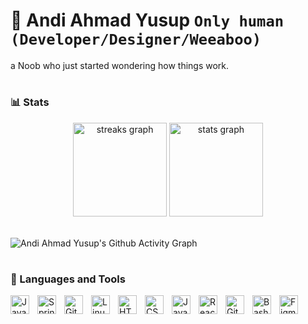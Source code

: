 
# 🧬 Andi Ahmad Yusup **`Only human (Developer/Designer/Weeaboo)`**

a Noob who just started wondering how things work.


#

### 📊 Stats


<div align="center">
  
  <!-- <h2> <strong> My Github Stats </strong> <img src="./assets/borderseparator.gif"/></h2><br> -->
  <!-- <img src="https://github-profile-trophy.vercel.app/?username=andiahmadysx&theme=tokyonight&no-frame=true&no-bg=true&row=1&column=7" width="100%" alt="Trophy" align="middle" /> <br><h2></h2><br> -->
  <img src="https://streak-stats.demolab.com?user=andiahmadysx&theme=tokyonight" height="150" alt="streaks graph" />
  <img src="https://github-readme-stats-godkingjay.vercel.app/api?username=andiahmadysx&theme=tokyonight&show_icons=true&count_private=true&include_all_commits=true" height="150" alt="stats graph" border="none" />
</div> <br>

![Andi Ahmad Yusup's Github Activity Graph](https://github-readme-activity-graph.cyclic.app/graph?username=andiahmadysx&custom_title=Andi%20Ahmad%20Yusup%27s%20GitHub%20Activity%20Graph&bg_color=1a1a26&color=71a4fd&line=626069&point=9473bf&area_color=000000&title_color=bf90f3&area=true)

#

### 🧰 Languages and Tools

<img align="left" alt="Java" width="30px" style="padding-right:10px;" src="https://cdn.jsdelivr.net/gh/devicons/devicon/icons/java/java-original.svg"/>
<img align="left" alt="Spring" width="30px" style="padding-right:10px;" src="https://cdn.jsdelivr.net/gh/devicons/devicon/icons/spring/spring-original.svg" />
<img align="left" alt="Git" width="30px" style="padding-right:10px;" src="https://cdn.jsdelivr.net/gh/devicons/devicon/icons/git/git-original.svg" />
<img align="left" alt="Linux" width="30px" style="padding-right:10px;" src="https://cdn.jsdelivr.net/gh/devicons/devicon/icons/linux/linux-original.svg" />
<img align="left" alt="HTML" width="30px" style="padding-right:10px;" src="https://cdn.jsdelivr.net/gh/devicons/devicon/icons/html5/html5-plain.svg" />
<img align="left" alt="CSS" width="30px" style="padding-right:10px;" src="https://cdn.jsdelivr.net/gh/devicons/devicon/icons/css3/css3-plain.svg" />
<img align="left" alt="JavaScript" width="30px" style="padding-right:10px;" src="https://cdn.jsdelivr.net/gh/devicons/devicon/icons/javascript/javascript-plain.svg" />
<img align="left" alt="React" width="30px" style="padding-right:10px;" src="https://cdn.jsdelivr.net/gh/devicons/devicon/icons/react/react-original.svg" />
<img align="left" alt="GitHub" width="30px" style="padding-right:10px;" src="https://cdn.jsdelivr.net/gh/devicons/devicon/icons/github/github-original.svg" />
<img align="left" alt="Bash" width="30px" style="padding-right:10px;" src="https://cdn.jsdelivr.net/gh/devicons/devicon/icons/bash/bash-original.svg" />
<img align="left" alt="Figma" width="30px" style="padding-right:10px;" src="https://www.vectorlogo.zone/logos/figma/figma-icon.svg" />
<br />

#

[website]: https://andiahmad.netlify.app
